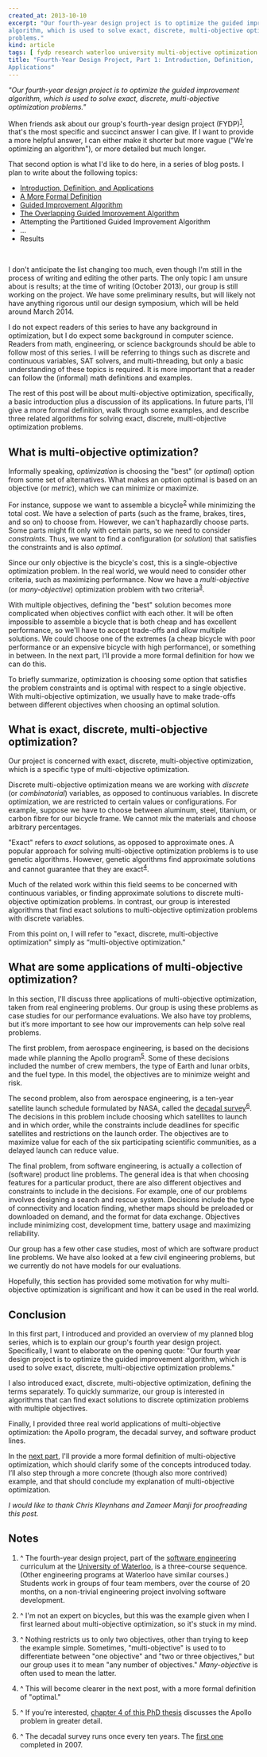 ```yaml
---
created_at: 2013-10-10
excerpt: "Our fourth-year design project is to optimize the guided improvement
algorithm, which is used to solve exact, discrete, multi-objective optimization
problems."
kind: article
tags: [ fydp research waterloo university multi-objective optimization ]
title: "Fourth-Year Design Project, Part 1: Introduction, Definition,
Applications"
---
```


_"Our fourth-year design project is to optimize the guided improvement
algorithm, which is used to solve exact, discrete, multi-objective optimization
problems."_

When friends ask about our group's fourth-year design project
(FYDP)<sup><a href="#n1" id="t1">1</a></sup>, that's the most specific and
succinct answer I can give. If I want to provide a more helpful answer, I can
either make it shorter but more vague ("We're optimizing an algorithm"), or more
detailed but much longer.

That second option is what I'd like to do here, in a series of blog posts.
I plan to write about the following topics:

* [Introduction, Definition, and Applications][fydp1]
* [A More Formal Definition][fydp2]
* [Guided Improvement Algorithm][fydp3]
* [The Overlapping Guided Improvement Algorithm][fydp4]
* Attempting the Partitioned Guided Improvement Algorithm
* ...
* Results
<br/>

I don't anticipate the list changing too much, even though I'm still in the
process of writing and editing the other parts. The only topic I am unsure about
is results; at the time of writing (October 2013), our group is still working on
the project. We have some preliminary results, but will likely not have anything
rigorous until our design symposium, which will be held around March 2014.

I do not expect readers of this series to have any background in optimization,
but I do expect some background in computer science. Readers from math,
engineering, or science backgrounds should be able to follow most of this
series. I will be referring to things such as discrete and continuous variables,
SAT solvers, and multi-threading, but only a basic understanding of these topics
is required. It is more important that a reader can follow the (informal) math
definitions and examples.

The rest of this post will be about multi-objective optimization, specifically,
a basic introduction plus a discussion of its applications. In future parts,
I'll give a more formal definition, walk through some examples, and describe
three related algorithms for solving exact, discrete, multi-objective
optimization problems.

[fydp1]: /blog/fydp1.html
[fydp2]: /blog/fydp2.html
[fydp3]: /blog/fydp3.html
[fydp4]: /blog/fydp4.html


What is multi-objective optimization?
-------------------------------------

Informally speaking, _optimization_ is choosing the "best" (or _optimal_) option
from some set of alternatives. What makes an option optimal is based on an
objective (or _metric_), which we can minimize or maximize.

For instance, suppose we want to assemble a
bicycle<sup><a href="#n2" id="t2">2</a></sup> while minimizing the total cost.
We have a selection of parts (such as the frame, brakes, tires, and so on) to
choose from. However, we can't haphazardly choose parts. Some parts might fit
only with certain parts, so we need to consider _constraints_. Thus, we want to
find a configuration (or _solution_) that satisfies the constraints and is also
_optimal_.

Since our only objective is the bicycle's cost, this is a single-objective
optimization problem. In the real world, we would need to consider other
criteria, such as maximizing performance. Now we have a _multi-objective_ (or
_many-objective_) optimization problem with two
criteria<sup><a href="#n3" id="t3">3</a></sup>.

With multiple objectives, defining the "best" solution becomes more complicated
when objectives conflict with each other. It will be often impossible to
assemble a bicycle that is both cheap and has excellent performance, so we'll
have to accept trade-offs and allow multiple solutions. We could choose one of
the extremes (a cheap bicycle with poor performance or an expensive bicycle with
high performance), or something in between. In the next part, I’ll provide
a more formal definition for how we can do this.

To briefly summarize, optimization is choosing some option that satisfies the
problem constraints and is optimal with respect to a single objective. With
multi-objective optimization, we usually have to make trade-offs between
different objectives when choosing an optimal solution.


What is exact, discrete, multi-objective optimization?
------------------------------------------------------

Our project is concerned with exact, discrete, multi-objective optimization,
which is a specific type of multi-objective optimization.

Discrete multi-objective optimization means we are working with _discrete_ (or
_combinatorial_) variables, as opposed to continuous variables. In discrete
optimization, we are restricted to certain values or configurations. For
example, suppose we have to choose between aluminum, steel, titanium, or carbon
fibre for our bicycle frame. We cannot mix the materials and choose arbitrary
percentages.

"Exact" refers to _exact_ solutions, as opposed to approximate ones. A popular
approach for solving multi-objective optimization problems is to use genetic
algorithms. However, genetic algorithms find approximate solutions and cannot
guarantee that they are exact<sup><a href="#n4" id="t4">4</a></sup>.

Much of the related work within this field seems to be concerned with continuous
variables, or finding approximate solutions to discrete multi-objective
optimization problems. In contrast, our group is interested algorithms that find
exact solutions to multi-objective optimization problems with discrete
variables.

From this point on, I will refer to "exact, discrete, multi-objective
optimization" simply as “multi-objective optimization.”


What are some applications of multi-objective optimization?
-----------------------------------------------------------

In this section, I'll discuss three applications of multi-objective
optimization, taken from real engineering problems. Our group is using these
problems as case studies for our performance evaluations. We also have toy
problems, but it’s more important to see how our improvements can help solve
real problems.

The first problem, from aerospace engineering, is based on the decisions made
while planning the Apollo program<sup><a href="#n5" id="t5">5</a></sup>. Some of
these decisions included the number of crew members, the type of Earth and lunar
orbits, and the fuel type. In this model, the objectives are to minimize weight
and risk.

The second problem, also from aerospace engineering, is a ten-year satellite
launch schedule formulated by NASA, called the
[decadal survey][decadal]<sup><a href="#n6" id="t6">6</a></sup>. The decisions
in this problem include choosing which satellites to launch and in which order,
while the constraints include deadlines for specific satellites and restrictions
on the launch order. The objectives are to maximize value for each of the six
participating scientific communities, as a delayed launch can reduce  value.

The final problem, from software engineering, is actually a collection of
(software) product line problems. The general idea is that when choosing
features for a particular product, there are also different objectives and
constraints to include in the decisions. For example, one of our problems
involves designing a search and rescue system. Decisions include the type of
connectivity and location finding, whether maps should be preloaded or
downloaded on demand, and the format for data exchange. Objectives include
minimizing cost, development time, battery usage and maximizing reliability.

Our group has a few other case studies, most of which are software product line
problems. We have also looked at a few civil engineering problems, but we
currently do not have models for our evaluations.

Hopefully, this section has provided some motivation for why multi-objective
optimization is significant and how it can be used in the real world.

[decadal]: http://web.archive.org/web/20130217173638/http://science.nasa.gov/earth-science/decadal-surveys/


Conclusion
----------

In this first part, I introduced and provided an overview of my planned blog
series, which is to explain our group's fourth year design project.
Specifically, I want to elaborate on the opening quote: "Our fourth year design
project is to optimize the guided improvement algorithm, which is used to solve
exact, discrete, multi-objective optimization problems."

I also introduced exact, discrete, multi-objective optimization, defining the
terms separately. To quickly summarize, our group is interested in algorithms
that can find exact solutions to discrete optimization problems with multiple
objectives.

Finally, I provided three real world applications of multi-objective
optimization: the Apollo program, the decadal survey, and software product
lines.

In the [next part][fydp2], I'll provide a more formal definition of
multi-objective optimization, which should clarify some of the concepts
introduced today. I’ll also step through a more concrete (though also more
contrived) example, and that should conclude my explanation of multi-objective
optimization.

_I would like to thank Chris Kleynhans and Zameer Manji for proofreading this
post._


Notes
-----

 1. <a style="text-decoration: none;" id="n1" href="#t1">^</a> The fourth-year
    design project, part of the [software engineering][se] curriculum at the
    [University of Waterloo][waterloo], is a three-course sequence. (Other
    engineering programs at Waterloo have similar courses.) Students work in
    groups of four team members, over the course of 20 months, on a non-trivial
    engineering project involving software development.

 2. <a style="text-decoration: none;" id="n2" href="#t2">^</a> I'm not an expert
    on bicycles, but this was the example given when I first learned about
    multi-objective optimization, so it's stuck in my mind.

 3. <a style="text-decoration: none;" id="n3" href="#t3">^</a> Nothing restricts
    us to only two objectives, other than trying to keep the example simple.
    Sometimes, "multi-objective" is used to to differentiate between "one
    objective" and "two or three objectives," but our group uses it to mean "any
    number of objectives." _Many-objective_ is often used to mean the latter.

 4. <a style="text-decoration: none;" id="n4" href="#t4">^</a> This will become
    clearer in the next post, with a more formal definition of "optimal."

 5. <a style="text-decoration: none;" id="n5" href="#t5">^</a>  If you’re
    interested, [chapter 4 of this PhD thesis][apollo] discusses the Apollo
    problem in greater detail.

 6. <a style="text-decoration: none;" id="n6" href="#t6">^</a> The decadal
    survey runs once every ten years. The [first one][first_decadal] completed
    in 2007.

[se]: https://uwaterloo.ca/software-engineering/
[waterloo]: https://uwaterloo.ca/
[apollo]: http://dspace.mit.edu/handle/1721.1/42912
[first_decadal]: http://www.nap.edu/catalog.php?record_id=11820
